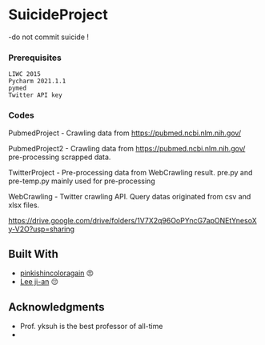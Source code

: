 # SuicideProject
-do not commit suicide !


### Prerequisites

```
LIWC 2015
Pycharm 2021.1.1
pymed
Twitter API key
```


<!-- ## Running / 실행

어떻게 테스트가 이 시스템에서 돌아가는지에 대한 설명을 합니다

### 테스트는 이런 식으로 동작합니다

왜 이렇게 동작하는지, 설명합니다

```
예시
``` -->

### Codes

PubmedProject - Crawling data from https://pubmed.ncbi.nlm.nih.gov/

PubmedProject2 - Crawling data from https://pubmed.ncbi.nlm.nih.gov/ pre-processing scrapped data.

TwitterProject - Pre-processing data from WebCrawling result. pre.py and pre-temp.py mainly used for pre-processing

WebCrawling - Twitter crawling API. Query datas originated from csv and xlsx files.

https://drive.google.com/drive/folders/1V7X2q96OoPYncG7apONEtYnesoXy-V2O?usp=sharing


## Built With

* [pinkishincoloragain](https://github.com/pinkishincoloragain) :angry:
* [Lee ji-an](https://github.com/lee-ji-an) :pensive:

## Acknowledgments

* Prof. yksuh is the best professor of all-time
* 
